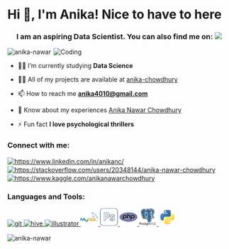 <h1 align="left">Hi 👋, I'm Anika! Nice to have to here</h1>

<h3 align="center">I am an aspiring Data Scientist. You can also find me on: <a href="https://www.linkedin.com/in/anikanc/"> <img width="30px" src="https://img.icons8.com/color/48/000000/linkedin.png" ></a></h4> 

<img align="right" alt="Coding" width="400" src="https://media.giphy.com/media/v1.Y2lkPTc5MGI3NjExd3J4Z3p0NjNiY2s3Y3h0Z281aGgxeGozZjR2ZzU0eHdnNjN4dGdmNCZlcD12MV9pbnRlcm5hbF9naWZfYnlfaWQmY3Q9cw/NgurY1o4z080Jfoyzw/giphy.gif"> 

<p align="left"> <img src="https://komarev.com/ghpvc/?username=anika-nawar&label=Profile%20views&color=0e75b6&style=flat" alt="anika-nawar" /> </p>

- 👩‍🎓 I’m currently studying **Data Science**

- 👨‍💻 All of my projects are available at [anika-chowdhury](https://github.com/anika-chowdhury?tab=projects)

- 📫 How to reach me **anika4010@gmail.com**

- 📄 Know about my experiences [Anika Nawar Chowdhury](https://flowcv.com/resume/ju281ho2bn)

- ⚡ Fun fact **I love psychological thrillers**

<h3 align="left">Connect with me:</h3>
<p align="left">
<a href="https://linkedin.com/in/https://www.linkedin.com/in/anikanc/" target="blank"><img align="center" src="https://raw.githubusercontent.com/rahuldkjain/github-profile-readme-generator/master/src/images/icons/Social/linked-in-alt.svg" alt="https://www.linkedin.com/in/anikanc/" height="30" width="40" /></a>
<a href="https://stackoverflow.com/users/https://stackoverflow.com/users/20348144/anika-nawar-chowdhury" target="blank"><img align="center" src="https://raw.githubusercontent.com/rahuldkjain/github-profile-readme-generator/master/src/images/icons/Social/stack-overflow.svg" alt="https://stackoverflow.com/users/20348144/anika-nawar-chowdhury" height="30" width="40" /></a>
<a href="https://kaggle.com/https://www.kaggle.com/anikanawarchowdhury" target="blank"><img align="center" src="https://raw.githubusercontent.com/rahuldkjain/github-profile-readme-generator/master/src/images/icons/Social/kaggle.svg" alt="https://www.kaggle.com/anikanawarchowdhury" height="30" width="40" /></a>
</p>

<h3 align="left">Languages and Tools:</h3>
<p align="left"> <a href="https://git-scm.com/" target="_blank" rel="noreferrer"> <img src="https://www.vectorlogo.zone/logos/git-scm/git-scm-icon.svg" alt="git" width="40" height="40"/> </a> <a href="https://hive.apache.org/" target="_blank" rel="noreferrer"> <img src="https://www.vectorlogo.zone/logos/apache_hive/apache_hive-icon.svg" alt="hive" width="40" height="40"/> </a> <a href="https://www.adobe.com/in/products/illustrator.html" target="_blank" rel="noreferrer"> <img src="https://www.vectorlogo.zone/logos/adobe_illustrator/adobe_illustrator-icon.svg" alt="illustrator" width="40" height="40"/> </a> <a href="https://www.mysql.com/" target="_blank" rel="noreferrer"> <img src="https://raw.githubusercontent.com/devicons/devicon/master/icons/mysql/mysql-original-wordmark.svg" alt="mysql" width="40" height="40"/> </a> <a href="https://www.photoshop.com/en" target="_blank" rel="noreferrer"> <img src="https://raw.githubusercontent.com/devicons/devicon/master/icons/photoshop/photoshop-line.svg" alt="photoshop" width="40" height="40"/> </a> <a href="https://www.php.net" target="_blank" rel="noreferrer"> <img src="https://raw.githubusercontent.com/devicons/devicon/master/icons/php/php-original.svg" alt="php" width="40" height="40"/> </a> <a href="https://www.postgresql.org" target="_blank" rel="noreferrer"> <img src="https://raw.githubusercontent.com/devicons/devicon/master/icons/postgresql/postgresql-original-wordmark.svg" alt="postgresql" width="40" height="40"/> </a> <a href="https://www.python.org" target="_blank" rel="noreferrer"> <img src="https://raw.githubusercontent.com/devicons/devicon/master/icons/python/python-original.svg" alt="python" width="40" height="40"/> </a> </p>


<p><img align="center" src="https://github-readme-streak-stats.herokuapp.com/?user=anika-nawar&" alt="anika-nawar" /></p>

